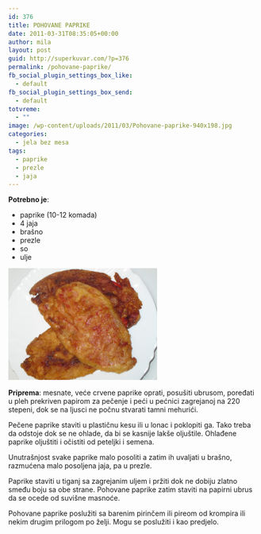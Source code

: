 ```yaml
---
id: 376
title: POHOVANE PAPRIKE
date: 2011-03-31T08:35:05+00:00
author: mila
layout: post
guid: http://superkuvar.com/?p=376
permalink: /pohovane-paprike/
fb_social_plugin_settings_box_like:
  - default
fb_social_plugin_settings_box_send:
  - default
totvreme:
  - ""
image: /wp-content/uploads/2011/03/Pohovane-paprike-940x198.jpg
categories:
  - jela bez mesa
tags:
  - paprike
  - prezle
  - jaja
---
```

**Potrebno je**:

  * paprike (10-12 komada)
  * 4 jaja
  * brašno
  * prezle
  * so
  * ulje

<img class="alignnone size-medium wp-image-4601" title="Pohovane paprike" src="/wp-content/uploads/2011/03/Pohovane-paprike-1024x768.jpg" alt="" width="300" height="225" /> 

**Priprema**: mesnate, veće crvene paprike oprati, posušiti ubrusom, poređati u pleh prekriven papirom za pečenje i peći u pećnici zagrejanoj na 220 stepeni, dok se na ljusci ne počnu stvarati tamni mehurići.

Pečene paprike staviti u plastičnu kesu ili u lonac i poklopiti ga. Tako treba da odstoje dok se ne ohlade, da bi se kasnije lakše oljuštile. Ohlađene paprike oljuštiti i očistiti od peteljki i semena.

Unutrašnjost svake paprike malo posoliti a zatim ih uvaljati u brašno, razmućena malo posoljena jaja, pa u prezle.

Paprike staviti u tiganj sa zagrejanim uljem i pržiti dok ne dobiju zlatno smeđu boju sa obe strane. Pohovane paprike zatim staviti na papirni ubrus da se ocede od suvišne masnoće.

Pohovane paprike poslužiti sa barenim pirinčem ili pireom od krompira ili nekim drugim prilogom po želji. Mogu se poslužiti i kao predjelo.
